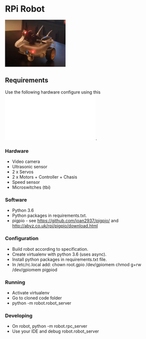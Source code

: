# RPi Robot #

![robot version one picture](./rpi1.png "Robot Version 1")

## Requirements ##

Use the following hardware configure using this ![pinout](./GPIO%20Pin%20Layout.pdf).

### Hardware ###

* Video camera
* Ultrasonic sensor
* 2 x Servos
* 2 x Motors + Controller + Chasis
* Speed sensor
* Microswitches (tbi)

### Software ###

* Python 3.6
* Python packages in requirements.txt.
* pigpio - see https://github.com/joan2937/pigpio/ and http://abyz.co.uk/rpi/pigpio/download.html

### Configuration ###

* Build robot according to specification.
* Create virtualenv with python 3.6 (uses async).
* Install python packages in requirements.txt file.
* In /etc/rc.local add:
	chown root.gpio /dev/gpiomem
	chmod g+rw /dev/gpiomem
	pigpiod

### Running ###

* Activate virtualenv
* Go to cloned code folder
* python -m robot.robot_server

### Developing ###

* On robot, python -m robot.rpc_server
* Use your IDE and debug robot.robot_server
